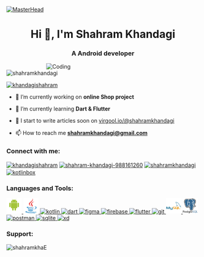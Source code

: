 [![MasterHead](https://1.bp.blogspot.com/-aKXUmGe_Cdk/YACmKq9d1ZI/AAAAAAAAP_o/KkKe1xVCL0weBvDApumCnFBx63VXBEoJgCLcBGAsYHQ/s0/more-productivity-with-Kotlin-header.png)](https://github.com/ShahramKhandagi)

<h1 align="center">Hi 👋, I'm Shahram Khandagi</h1>
<h3 align="center">A Android developer</h3>
<img align="right" alt="Coding" width="400" src="https://mir-s3-cdn-cf.behance.net/project_modules/disp/6352cb28262707.5637231a2a4a7.gif">


<p align="left"> <img src="https://komarev.com/ghpvc/?username=shahramkhandagi&label=Profile%20views&color=0e75b6&style=flat" alt="shahramkhandagi" /> </p>

<p align="left"> <a href="https://twitter.com/khandagishahram" target="blank"><img src="https://img.shields.io/twitter/follow/khandagishahram?logo=twitter&style=for-the-badge" alt="khandagishahram" /></a> </p>

- 🔭 I’m currently working on **online Shop project**

- 🌱 I’m currently learning **Dart & Flutter**

- 📝 I start to write articles soon on [virgool.io/@shahramkhandagi](virgool.io/@shahramkhandagi)

- 📫 How to reach me **shahramkhandagi@gmail.com**

<h3 align="left">Connect with me:</h3>
<p align="left">
<a href="https://twitter.com/khandagishahram" target="blank"><img align="center" src="https://raw.githubusercontent.com/rahuldkjain/github-profile-readme-generator/master/src/images/icons/Social/twitter.svg" alt="khandagishahram" height="30" width="40" /></a>
<a href="https://linkedin.com/in/shahram-khandagi-988161260" target="blank"><img align="center" src="https://raw.githubusercontent.com/rahuldkjain/github-profile-readme-generator/master/src/images/icons/Social/linked-in-alt.svg" alt="shahram-khandagi-988161260" height="30" width="40" /></a>
<a href="https://instagram.com/shahramkhandagi" target="blank"><img align="center" src="https://raw.githubusercontent.com/rahuldkjain/github-profile-readme-generator/master/src/images/icons/Social/instagram.svg" alt="shahramkhandagi" height="30" width="40" /></a>
<a href="https://t.me/kotlinbox" target="blank"><img align="center" src="https://cdn.worldvectorlogo.com/logos/telegram-1.svg" alt="kotlinbox" height="30" width="40" /></a>
</p>

<h3 align="left">Languages and Tools:</h3>
<p align="left"> <a href="https://developer.android.com" target="_blank" rel="noreferrer"> <img src="https://raw.githubusercontent.com/devicons/devicon/master/icons/android/android-original-wordmark.svg" alt="android" width="40" height="40"/> <a href="https://www.java.com" target="_blank" rel="noreferrer"> <img src="https://raw.githubusercontent.com/devicons/devicon/master/icons/java/java-original.svg" alt="java" width="40" height="40"/> </a> <a href="https://kotlinlang.org" target="_blank" rel="noreferrer"> <img src="https://www.vectorlogo.zone/logos/kotlinlang/kotlinlang-icon.svg" alt="kotlin" width="40" height="40"/> </a></a> <a href="https://dart.dev" target="_blank" rel="noreferrer"> <img src="https://www.vectorlogo.zone/logos/dartlang/dartlang-icon.svg" alt="dart" width="40" height="40"/> </a> <a href="https://www.figma.com/" target="_blank" rel="noreferrer"> <img src="https://www.vectorlogo.zone/logos/figma/figma-icon.svg" alt="figma" width="40" height="40"/> </a> <a href="https://firebase.google.com/" target="_blank" rel="noreferrer"> <img src="https://www.vectorlogo.zone/logos/firebase/firebase-icon.svg" alt="firebase" width="40" height="40"/> </a> <a href="https://flutter.dev" target="_blank" rel="noreferrer"> <img src="https://www.vectorlogo.zone/logos/flutterio/flutterio-icon.svg" alt="flutter" width="40" height="40"/> </a> <a href="https://git-scm.com/" target="_blank" rel="noreferrer"> <img src="https://www.vectorlogo.zone/logos/git-scm/git-scm-icon.svg" alt="git" width="40" height="40"/> </a>  <a href="https://www.mysql.com/" target="_blank" rel="noreferrer"> <img src="https://raw.githubusercontent.com/devicons/devicon/master/icons/mysql/mysql-original-wordmark.svg" alt="mysql" width="40" height="40"/> </a> <a href="https://www.postgresql.org" target="_blank" rel="noreferrer"> <img src="https://raw.githubusercontent.com/devicons/devicon/master/icons/postgresql/postgresql-original-wordmark.svg" alt="postgresql" width="40" height="40"/> </a> <a href="https://postman.com" target="_blank" rel="noreferrer"> <img src="https://www.vectorlogo.zone/logos/getpostman/getpostman-icon.svg" alt="postman" width="40" height="40"/> </a> <a href="https://www.sqlite.org/" target="_blank" rel="noreferrer"> <img src="https://www.vectorlogo.zone/logos/sqlite/sqlite-icon.svg" alt="sqlite" width="40" height="40"/> </a> <a href="https://www.adobe.com/products/xd.html" target="_blank" rel="noreferrer"> <img src="https://cdn.worldvectorlogo.com/logos/adobe-xd.svg" alt="xd" width="40" height="40"/> </a>
</p>

<h3 align="left">Support:</h3>
<p><a href="https://www.buymeacoffee.com/shahramkhaE"> <img align="left" src="https://cdn.buymeacoffee.com/buttons/v2/default-yellow.png" height="50" width="210" alt="shahramkhaE" /></a></p><br><br>

